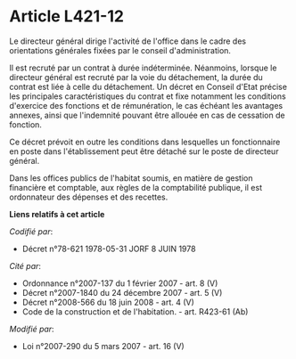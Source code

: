 # Article L421-12

Le directeur général dirige l'activité de l'office dans le cadre des orientations générales fixées par le conseil
d'administration.

Il est recruté par un contrat à durée indéterminée. Néanmoins, lorsque le directeur général est recruté par la voie du
détachement, la durée du contrat est liée à celle du détachement. Un décret en Conseil d'Etat précise les principales
caractéristiques du contrat et fixe notamment les conditions d'exercice des fonctions et de rémunération, le cas échéant les
avantages annexes, ainsi que l'indemnité pouvant être allouée en cas de cessation de fonction.

Ce décret prévoit en outre les conditions dans lesquelles un fonctionnaire en poste dans l'établissement peut être détaché
sur le poste de directeur général.

Dans les offices publics de l'habitat soumis, en matière de gestion financière et comptable, aux règles de la comptabilité
publique, il est ordonnateur des dépenses et des recettes.

**Liens relatifs à cet article**

_Codifié par_:

  - Décret n°78-621 1978-05-31 JORF 8 JUIN 1978

_Cité par_:

  - Ordonnance n°2007-137 du 1 février 2007 - art. 8 (V)
  - Décret n°2007-1840 du 24 décembre 2007 - art. 5 (V)
  - Décret n°2008-566 du 18 juin 2008 - art. 4 (V)
  - Code de la construction et de l'habitation. - art. R423-61 (Ab)

_Modifié par_:

  - Loi n°2007-290 du 5 mars 2007 - art. 16 (V)
